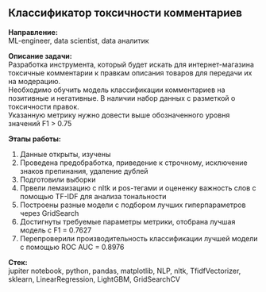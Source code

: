 ## Классификатор токсичности комментариев

**Направление:**   
ML-engineer, data scientist, data аналитик

**Описание задачи:**  
Разработка инструмента, который будет искать для интернет-магазина  токсичные комментарии к правкам описания товаров для передачи их на модерацию.    
Необходимо обучить модель классификации комментариев на позитивные и негативные. В наличии набор данных с разметкой о токсичности правок.     
Указанную метрику нужно довести выше обозначенного уровня значений F1 > 0.75

**Этапы работы:**
1. Данные открыты, изучены  
2. Проведена предобработка, приведение к строчному, исключение знаков препинания, удаление дублей 
3. Подготовили выборки
4. Првели лемаизацию с nltk и pos-тегами и оцененку важность слов с помощью TF-IDF для анализа тональности
5. Построены разные модели с подбором лучших гиперпараметров через GridSearch
6. Достигнуты требуемые параметры метрики, отобрана лучшая модель с F1 = 0.7627
7. Перепроверили производительность классификации лучшей модели с помощью ROC AUC = 0.8976

   
**Стек:**  
jupiter notebook, python, pandas, matplotlib, NLP, nltk, TfidfVectorizer, sklearn, LinearRegression, LightGBM, GridSearchCV
